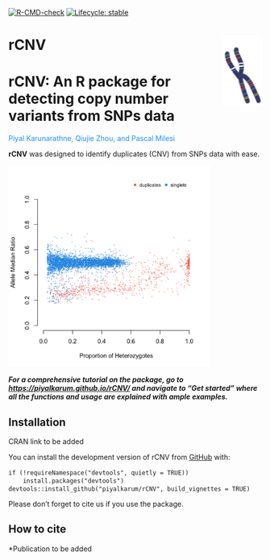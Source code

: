 <!-- badges: start -->

[![R-CMD-check](https://github.com/piyalkarum/rCNV/workflows/R-CMD-check/badge.svg)](https://github.com/piyalkarum/rCNV/actions)
[![Lifecycle:
stable](https://img.shields.io/badge/lifecycle-stable-brightgreen.svg)](https://lifecycle.r-lib.org/articles/stages.html#stable)
<!-- badges: end -->

# rCNV <img src='man/figures/logo.png' align='right' height='139' />

# rCNV: An R package for detecting copy number variants from SNPs data
<span style="color: dodgerblue;">Piyal Karunarathne, Qiujie Zhou, and Pascal Milesi</span>

**rCNV** was designed to identify duplicates (CNV) from SNPs data with
ease.

<img src="vignettes/dupPlot.png" width="400" />

***For a comprehensive tutorial on the package, go to
<https://piyalkarum.github.io/rCNV/> and navigate to “Get started” where
all the functions and usage are explained with ample examples.***

## Installation
CRAN link to be added

You can install the development version of rCNV from
[GitHub](https://github.com/) with:

    if (!requireNamespace("devtools", quietly = TRUE)) 
        install.packages("devtools") 
    devtools::install_github("piyalkarum/rCNV", build_vignettes = TRUE)

Please don’t forget to cite us if you use the package.

## How to cite

\*Publication to be added
